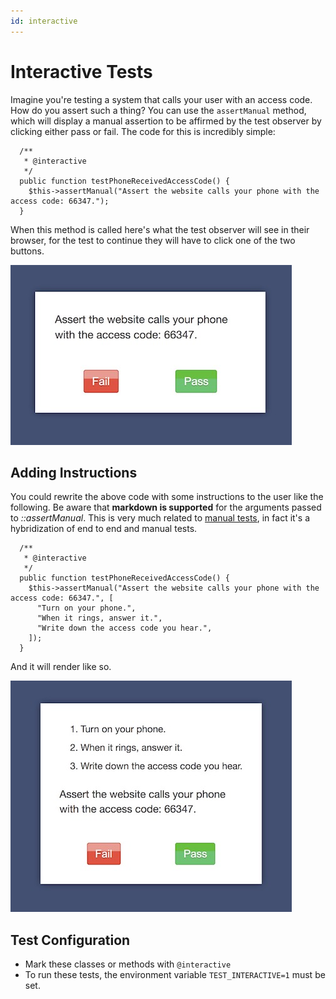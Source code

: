 ```yaml
---
id: interactive
---
```

# Interactive Tests

Imagine you're testing a system that calls your user with an access code.  How do you assert such a thing?  You can use the `assertManual` method, which will display a manual assertion to be affirmed by the test observer by clicking either pass or fail.  The code for this is incredibly simple:

      /**
       * @interactive
       */
      public function testPhoneReceivedAccessCode() {
        $this->assertManual("Assert the website calls your phone with the access code: 66347.");
      }
      
When this method is called here's what the test observer will see in their browser, for the test to continue they will have to click one of the two buttons.

![Interactive Popup](images/interactive-test-1.jpg)      

## Adding Instructions

You could rewrite the above code with some instructions to the user like the following. Be aware that **markdown is supported** for the arguments passed to _::assertManual_.  This is very much related to [manual tests](@manual), in fact it's a hybridization of end to end and manual tests.

      /**
       * @interactive
       */
      public function testPhoneReceivedAccessCode() {
        $this->assertManual("Assert the website calls your phone with the access code: 66347.", [
          "Turn on your phone.",
          "When it rings, answer it.",
          "Write down the access code you hear.",
        ]);
      }

And it will render like so.

![Interactive Popup with Steps](images/interactive-test-2.jpg)  

## Test Configuration

* Mark these classes or methods with `@interactive`
* To run these tests, the environment variable `TEST_INTERACTIVE=1` must be set.
